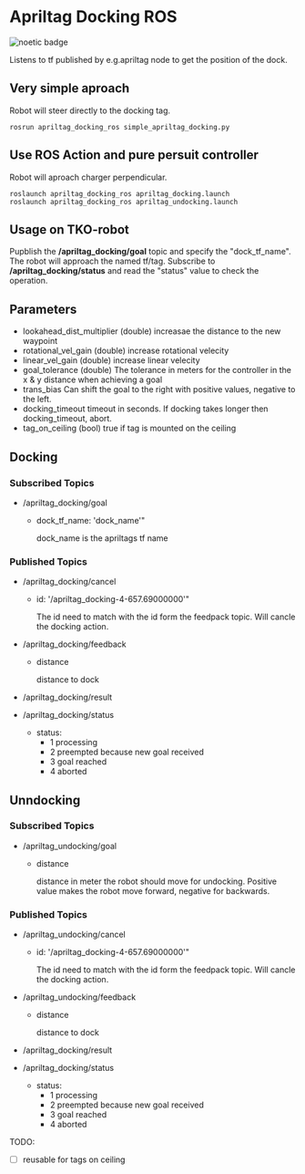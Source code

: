 # Apriltag Docking ROS
![noetic badge](https://github.com/JosefGst/apriltag_docking_ros/actions/workflows/noetic.yaml/badge.svg)

Listens to tf published by e.g.apriltag node to get the position of the dock.

## Very simple aproach
Robot will steer directly to the docking tag.

    rosrun apriltag_docking_ros simple_apriltag_docking.py
    
## Use ROS Action and pure persuit controller 
Robot will aproach charger perpendicular.

    roslaunch apriltag_docking_ros apriltag_docking.launch
    roslaunch apriltag_docking_ros apriltag_undocking.launch

## Usage on TKO-robot
Pupblish the **/apriltag_docking/goal** topic and specify the "dock_tf_name". The robot will approach the named tf/tag.
Subscribe to **/apriltag_docking/status** and read the "status" value to check the operation.

## Parameters
- lookahead_dist_multiplier (double)
increasae the distance to the new waypoint
- rotational_vel_gain (double)
increase rotational velecity
- linear_vel_gain (double)
increase linear velecity
- goal_tolerance (double)
The tolerance in meters for the controller in the x & y distance when achieving a goal
- trans_bias
Can shift the goal to the right with positive values, negative to the left.
- docking_timeout
timeout in seconds. If docking takes longer then docking_timeout, abort.
- tag_on_ceiling (bool)
true if tag is mounted on the ceiling

## Docking
### Subscribed Topics
- /apriltag_docking/goal
    - dock_tf_name: 'dock_name'"

        dock_name is the apriltags tf name
### Published Topics
- /apriltag_docking/cancel
    - id: '/apriltag_docking-4-657.69000000'"

        The id need to match with the id form the feedpack topic.
        Will cancle the docking action.

- /apriltag_docking/feedback
    - distance
        
        distance to dock

- /apriltag_docking/result
- /apriltag_docking/status
    - status:
        - 1 processing
        - 2 preempted because new goal received
        - 3 goal reached
        - 4 aborted

## Unndocking
### Subscribed Topics
- /apriltag_undocking/goal
    - distance

        distance in meter the robot should move for undocking. Positive value makes the robot move forward, negative for backwards.
### Published Topics
- /apriltag_undocking/cancel
    - id: '/apriltag_docking-4-657.69000000'"

        The id need to match with the id form the feedpack topic.
        Will cancle the docking action.

- /apriltag_undocking/feedback
     - distance
        
        distance to dock
        
- /apriltag_docking/result
- /apriltag_docking/status
    - status:
        - 1 processing
        - 2 preempted because new goal received
        - 3 goal reached
        - 4 aborted

TODO:
- [ ] reusable for tags on ceiling

